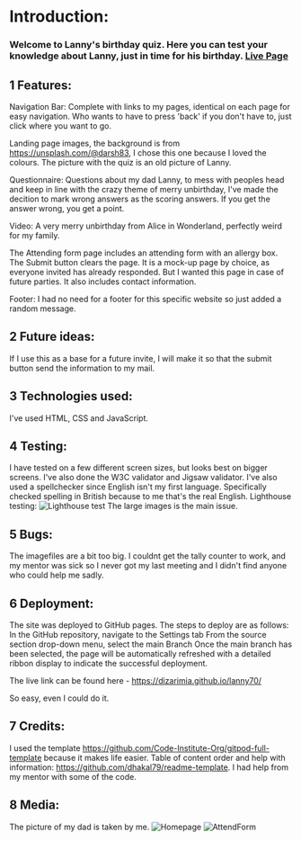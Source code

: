 

# Introduction:

### Welcome to Lanny's birthday quiz. Here you can test your knowledge about Lanny, just in time for his birthday. <a href="https://dizarimia.github.io/lanny70/" target="_blank">Live Page</a>


## 1 Features:

Navigation Bar: Complete with links to my pages, identical on each page for easy navigation. Who wants to have to press 'back' if you don't have to, just click where you want to go.

Landing page images, the background is from https://unsplash.com/@darsh83, I chose this one because I loved the colours. The picture with the quiz is an old picture of Lanny. 

Questionnaire: Questions about my dad Lanny, to mess with peoples head and keep in line with the crazy theme of merry unbirthday, I've made the decition to mark wrong answers as the scoring answers. If you get the answer wrong, you get a point.

Video: A very merry unbirthday from Alice in Wonderland, perfectly weird for my family.

The Attending form page includes an attending form with an allergy box. The Submit button clears the page. It is a mock-up page by choice, as everyone invited has already responded. But I wanted this page in case of future parties.
It also includes contact information.

Footer: I had no need for a footer for this specific website so just added a random message.

## 2 Future ideas: 
If I use this as a base for a future invite, I will make it so that the submit button send the information to my mail. 

## 3 Technologies used: 
I've used HTML, CSS and JavaScript.

## 4 Testing: 
I have tested on a few different screen sizes, but looks best on bigger screens. I've also done the W3C validator and Jigsaw validator. I've also used a spellchecker since English isn't my first language. Specifically checked spelling in British because to me that's the real English. Lighthouse testing: ![Lighthouse test](https://github.com/Dizarimia/lanny70/blob/main/assets/images/lighthouse.png?) The large images is the main issue.

## 5 Bugs: 
The imagefiles are a bit too big.
I couldnt get the tally counter to work, and my mentor was sick so I never got my last meeting and I didn't find anyone who could help me sadly.

## 6 Deployment: 
The site was deployed to GitHub pages. The steps to deploy are as follows: In the GitHub repository, navigate to the Settings tab From the source section drop-down menu, select the main Branch Once the main branch has been selected, the page will be automatically refreshed with a detailed ribbon display to indicate the successful deployment.

The live link can be found here - https://dizarimia.github.io/lanny70/

So easy, even I could do it.

## 7 Credits: 
I used the template https://github.com/Code-Institute-Org/gitpod-full-template because it makes life easier. Table of content order and help with information: https://github.com/dhakal79/readme-template.
I had help from my mentor with some of the code. 

## 8 Media: 
The picture of my dad is taken by me. ![Homepage](https://github.com/Dizarimia/lanny70/blob/main/assets/images/home.jpg?) ![AttendForm](https://github.com/Dizarimia/lanny70/blob/main/assets/images/attend.png?) 